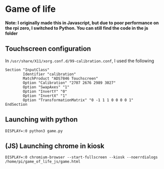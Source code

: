 # Game of life

**Note: I originally made this in Javascript, but due to poor performance on the rpi zero, I switched to Python. You can still find the code in the js folder**

## Touchscreen configuration 

In `/usr/share/X11/xorg.conf.d/99-calibration.conf`, I used the following

	Section "InputClass"
        	Identifier "calibration"
        	MatchProduct "ADS7846 Touchscreen"
        	Option "Calibration" "2707 2676 2989 3027"
        	Option "SwapAxes" "1"
        	Option "InvertY" "0"
        	Option "InvertX" "1"
        	Option "TransformationMatrix" "0 -1 1 1 0 0 0 0 1"
	EndSection
	
## Launching with python

	DISPLAY=:0 python3 game.py

## (JS) Launching chrome in kiosk

	DISPLAY=:0 chromium-browser --start-fullscreen --kiosk --noerrdialogs /home/pi/game_of_life_js/game.html
